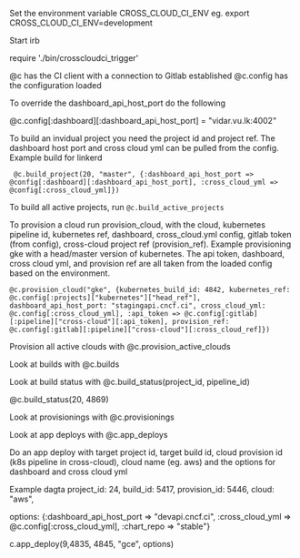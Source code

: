 Set the environment variable CROSS_CLOUD_CI_ENV
  eg. export CROSS_CLOUD_CI_ENV=development

Start irb

require './bin/crosscloudci_trigger'

@c has the CI client with a connection to Gitlab established
@c.config has the configuration loaded

To override the dashboard_api_host_port do the following

@c.config[:dashboard][:dashboard_api_host_port] = "vidar.vu.lk:4002"

To build an invidual project you need the project id and project ref.  The dashboard host port and cross cloud yml can be pulled from the config.  Example build for linkerd

```
 @c.build_project(20, "master", {:dashboard_api_host_port => @config[:dashboard][:dashboard_api_host_port], :cross_cloud_yml => @config[:cross_cloud_yml]}) 
```

To build all active projects, run `@c.build_active_projects`

To provision a cloud run provision_cloud, with the cloud, kubernetes pipeline id, kubernetes ref, dashboard, cross_cloud.yml config, gitlab token (from config), cross-cloud project ref (provision_ref).  Example provisioning gke with a head/master version of kubernetes.  The api token, dashboard, cross cloud yml, and provision ref are all taken from the loaded config based on the environment.

```
@c.provision_cloud("gke", {kubernetes_build_id: 4842, kubernetes_ref: @c.config[:projects]["kubernetes"]["head_ref"], dashboard_api_host_port: "stagingapi.cncf.ci", cross_cloud_yml: @c.config[:cross_cloud_yml], :api_token => @c.config[:gitlab][:pipeline]["cross-cloud"][:api_token], provision_ref: @c.config[:gitlab][:pipeline]["cross-cloud"][:cross_cloud_ref]}) 
```

Provision all active clouds with @c.provision_active_clouds

Look at builds with @c.builds

Look at build status with @c.build_status(project_id, pipeline_id)

@c.build_status(20, 4869)  

Look at provisionings with @c.provisionings

Look at app deploys with @c.app_deploys


Do an app deploy with target project id, target build id, cloud provision id (k8s pipeline in cross-cloud), cloud name (eg. aws) and the options for dashboard and cross cloud yml

Example dagta
  project_id: 24,
  build_id: 5417,
  provision_id: 5446,
  cloud: "aws",

  options: {:dashboard_api_host_port => "devapi.cncf.ci", :cross_cloud_yml => @c.config[:cross_cloud_yml], :chart_repo => "stable"}

c.app_deploy(9,4835, 4845, "gce", options)
